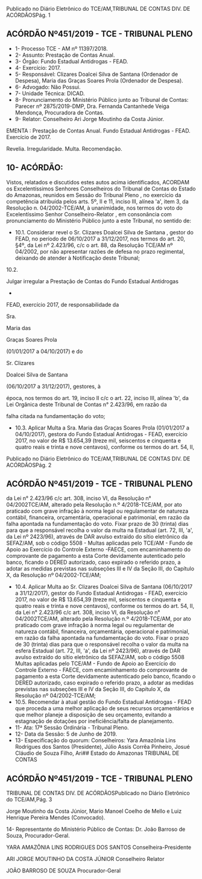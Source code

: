 Publicado  no  Diário  Eletrônico do TCE/AM,TRIBUNAL DE CONTAS DIV. DE ACÓRDÃOSPág. 1

## ACÓRDÃO Nº451/2019 - TCE - TRIBUNAL PLENO

- 1- Processo TCE - AM nº 11397/2018.
- 2- Assunto: Prestação de Contas Anual.
- 3- Órgão: Fundo Estadual Antidrogas - FEAD.
- 4- Exercício: 2017.
- 5- Responsável: Clizares Doalcei Silva de Santana (Ordenador de Despesa), Maria das Graças Soares Prola (Ordenador de Despesa).
- 6- Advogado: Não Possui.
- 7- Unidade Técnica: DICAD.
- 8- Pronunciamento  do  Ministério  Público  junto  ao  Tribunal  de  Contas: Parecer  nº 2875/2019-DMP,  Dra. Fernanda Cantanhede  Veiga Mendonça,  Procuradora de Contas.
- 9- Relator: Conselheiro Ari Jorge Moutinho da Costa Júnior.

EMENTA : Prestação de Contas Anual. Fundo Estadual Antidrogas - FEAD. Exercício de 2017.

Revelia. Irregularidade. Multa. Recomendação.

## 10-  ACÓRDÃO:

Vistos, relatados e discutidos estes autos acima identificados, ACORDAM os Excelentíssimos Senhores Conselheiros do Tribunal de Contas do Estado do Amazonas, reunidos em Sessão do Tribunal Pleno , no exercício da competência atribuída pelos arts. 5º, II e 11, inciso III, alínea 'a', item 3, da Resolução n. 04/2002-TCE/AM, à unanimidade, nos termos do voto do Excelentíssimo Senhor Conselheiro-Relator , em consonância com pronunciamento do Ministério Público junto a este Tribunal, no sentido de:

- 10.1. Considerar revel o Sr. Clizares Doalcei Silva de Santana , gestor do FEAD, no período de 06/10/2017 a 31/12/2017, nos termos do art. 20, §4º, da Lei nº 2.423/96, c/c o art. 88, da Resolução TCE/AM nº 04/2002, por não apresentar razões de defesa no prazo regimental, deixando de atender à Notificação deste Tribunal;

10.2.

Julgar irregular a Prestação de Contas do Fundo Estadual Antidrogas

-

FEAD,  exercício  2017,  de  responsabilidade  da

Sra.

Maria  das

Graças  Soares  Prola

(01/01/2017  a  04/10/2017)  e  do

Sr.  Clizares

Doalcei  Silva  de  Santana

(06/10/2017  a  31/12/2017),  gestores,  à

época, nos termos do art. 19, inciso II c/c o art. 22, inciso III, alínea 'b', da  Lei  Orgânica  deste  Tribunal  de  Contas  n°  2.423/96,  em  razão  da

falha citada na fundamentação do voto;

- 10.3. Aplicar Multa a Sra.  Maria  das  Graças Soares Prola (01/01/2017  a 04/10/2017), gestora do Fundo Estadual Antidrogas - FEAD, exercício 2017,  no  valor  de R$  13.654,39 (treze  mil,  seiscentos  e  cinquenta  e quatro reais e trinta e nove centavos), conforme os termos do art. 54, II,

Publicado  no  Diário  Eletrônico do TCE/AM,TRIBUNAL DE CONTAS DIV. DE ACÓRDÃOSPág. 2

## ACÓRDÃO Nº451/2019 - TCE - TRIBUNAL PLENO

da  Lei  n°  2.423/96  c/c  art.  308,  inciso  VI,  da  Resolução  n°  04/2002TCE/AM, alterado pela Resolução n.º 4/2018-TCE/AM, por ato praticado  com  grave  infração  à  norma  legal  ou  regulamentar  de natureza  contábil,  financeira,  orçamentária,  operacional  e  patrimonial, em  razão  da  falha  apontada  na  fundamentação  do  voto. Fixar  prazo de 30 (trinta) dias para que a responsável recolha o valor da multa na Estadual  (art.  72,  III,  'a',  da  Lei  nº  2423/96),  através  de  DAR  avulso extraído do sítio eletrônico da SEFAZ/AM, sob o código 5508 - Multas aplicadas  pelo  TCE/AM  -  Fundo  de  Apoio  ao  Exercício  do  Controle Externo -FAECE, com encaminhamento do comprovante de pagamento a esta Corte devidamente autenticado pelo banco, ficando o DERED  autorizado,  caso  expirado  o  referido  prazo,  a  adotar  as medidas previstas nas subseções III e IV da Seção III, do Capítulo X, da Resolução nº 04/2002-TCE/AM;

- 10.4. Aplicar Multa ao Sr. Clizares Doalcei Silva de Santana (06/10/2017 a 31/12/2017), gestor  do  Fundo  Estadual  Antidrogas  -  FEAD,  exercício 2017,  no  valor  de R$  13.654,39 (treze  mil,  seiscentos  e  cinquenta  e quatro reais e trinta e nove centavos), conforme os termos do art. 54, II, da  Lei  n°  2.423/96  c/c  art.  308,  inciso  VI,  da  Resolução  n°  04/2002TCE/AM, alterado pela Resolução n.º 4/2018-TCE/AM, por ato praticado  com  grave  infração  à  norma  legal  ou  regulamentar  de natureza  contábil,  financeira,  orçamentária,  operacional  e  patrimonial, em razão da falha apontada na fundamentação do voto. Fixar o prazo de 30 (trinta) dias para que o responsável recolha o valor da multa na esfera  Estadual  (art.  72,  III,  'a',  da  Lei  nº  2423/96),  através  de  DAR avulso extraído do sítio eletrônico da SEFAZ/AM, sob o código 5508 Multas  aplicadas  pelo  TCE/AM  -  Fundo  de  Apoio  ao  Exercício  do Controle  Externo  -  FAECE, com  encaminhamento do  comprovante de pagamento a esta Corte devidamente autenticado pelo banco, ficando o DERED  autorizado,  caso  expirado  o  referido  prazo,  a  adotar  as medidas previstas nas subseções III e IV da Seção III, do Capítulo X, da Resolução nº 04/2002-TCE/AM;
- 10.5. Recomendar à atual gestão do Fundo Estadual Antidrogas - FEAD que proceda a uma melhor aplicação de seus recursos orçamentários e que melhor planeje a disposição de seu orçamento, evitando a estagnação de dotações por ineficiência/falta de planejamento.
- 11-  Ata: 17ª Sessão Ordinária - Tribunal Pleno.
- 12-  Data da Sessão: 5 de Junho de 2019.
- 13-  Especificação  do  quorum: Conselheiros: Yara  Amazônia  Lins  Rodrigues  dos Santos  (Presidente),  Júlio  Assis  Corrêa  Pinheiro,  Josué  Cláudio  de  Souza  Filho,  Ari## Estado do Amazonas TRIBUNAL DE CONTAS

## ACÓRDÃO Nº451/2019 - TCE - TRIBUNAL PLENO

TRIBUNAL DE CONTAS DIV. DE ACÓRDÃOSPublicado  no  Diário  Eletrônico do TCE/AM,Pág. 3

Jorge  Moutinho  da  Costa  Júnior,  Mario  Manoel  Coelho  de  Mello  e  Luiz  Henrique Pereira Mendes (Convocado).

14-  Representante  do  Ministério  Público  de  Contas: Dr. João  Barroso  de  Souza, Procurador-Geral.

YARA AMAZÔNIA LINS RODRIGUES DOS SANTOS Conselheira-Presidente

ARI JORGE MOUTINHO DA COSTA JÚNIOR Conselheiro Relator

JOÃO BARROSO DE SOUZA Procurador-Geral